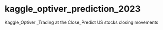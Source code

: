 # kaggle_optiver_prediction_2023
Kaggle_Optiver _Trading at the Close_Predict US stocks closing movements
